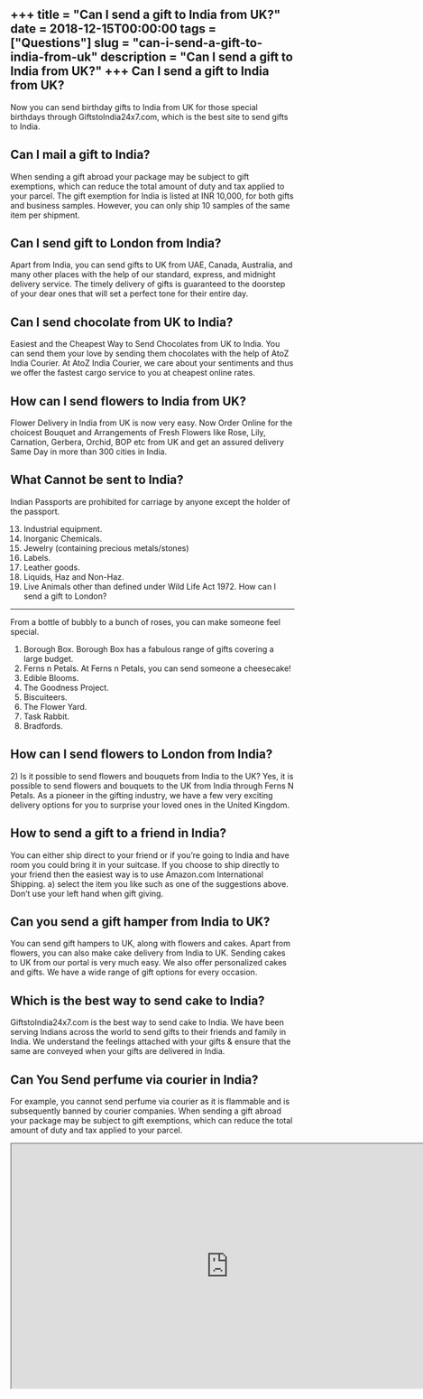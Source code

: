 +++
title = "Can I send a gift to India from UK?"
date = 2018-12-15T00:00:00
tags = ["Questions"]
slug = "can-i-send-a-gift-to-india-from-uk"
description = "Can I send a gift to India from UK?"
+++
Can I send a gift to India from UK?
-----------------------------------

Now you can send birthday gifts to India from UK for those special birthdays through GiftstoIndia24x7.com, which is the best site to send gifts to India.

Can I mail a gift to India?
---------------------------

When sending a gift abroad your package may be subject to gift exemptions, which can reduce the total amount of duty and tax applied to your parcel. The gift exemption for India is listed at INR 10,000, for both gifts and business samples. However, you can only ship 10 samples of the same item per shipment.

Can I send gift to London from India?
-------------------------------------

Apart from India, you can send gifts to UK from UAE, Canada, Australia, and many other places with the help of our standard, express, and midnight delivery service. The timely delivery of gifts is guaranteed to the doorstep of your dear ones that will set a perfect tone for their entire day.

Can I send chocolate from UK to India?
--------------------------------------

Easiest and the Cheapest Way to Send Chocolates from UK to India. You can send them your love by sending them chocolates with the help of AtoZ India Courier. At AtoZ India Courier, we care about your sentiments and thus we offer the fastest cargo service to you at cheapest online rates.

How can I send flowers to India from UK?
----------------------------------------

Flower Delivery in India from UK is now very easy. Now Order Online for the choicest Bouquet and Arrangements of Fresh Flowers like Rose, Lily, Carnation, Gerbera, Orchid, BOP etc from UK and get an assured delivery Same Day in more than 300 cities in India.

What Cannot be sent to India?
-----------------------------

Indian Passports are prohibited for carriage by anyone except the holder of the passport.

13. Industrial equipment.
14. Inorganic Chemicals.
15. Jewelry (containing precious metals/stones)
16. Labels.
17. Leather goods.
18. Liquids, Haz and Non-Haz.
19. Live Animals other than defined under Wild Life Act 1972.
How can I send a gift to London?
--------------------------------

From a bottle of bubbly to a bunch of roses, you can make someone feel special.

1. Borough Box. Borough Box has a fabulous range of gifts covering a large budget.
2. Ferns n Petals. At Ferns n Petals, you can send someone a cheesecake!
3. Edible Blooms.
4. The Goodness Project.
5. Biscuiteers.
6. The Flower Yard.
7. Task Rabbit.
8. Bradfords.

How can I send flowers to London from India?
--------------------------------------------

2\) Is it possible to send flowers and bouquets from India to the UK? Yes, it is possible to send flowers and bouquets to the UK from India through Ferns N Petals. As a pioneer in the gifting industry, we have a few very exciting delivery options for you to surprise your loved ones in the United Kingdom.

How to send a gift to a friend in India?
----------------------------------------

You can either ship direct to your friend or if you’re going to India and have room you could bring it in your suitcase. If you choose to ship directly to your friend then the easiest way is to use Amazon.com International Shipping. a) select the item you like such as one of the suggestions above. Don’t use your left hand when gift giving.

Can you send a gift hamper from India to UK?
--------------------------------------------

You can send gift hampers to UK, along with flowers and cakes. Apart from flowers, you can also make cake delivery from India to UK. Sending cakes to UK from our portal is very much easy. We also offer personalized cakes and gifts. We have a wide range of gift options for every occasion.

Which is the best way to send cake to India?
--------------------------------------------

GiftstoIndia24x7.com is the best way to send cake to India. We have been serving Indians across the world to send gifts to their friends and family in India. We understand the feelings attached with your gifts &amp; ensure that the same are conveyed when your gifts are delivered in India.

Can You Send perfume via courier in India?
------------------------------------------

For example, you cannot send perfume via courier as it is flammable and is subsequently banned by courier companies. When sending a gift abroad your package may be subject to gift exemptions, which can reduce the total amount of duty and tax applied to your parcel.

<iframe allow="accelerometer; autoplay; clipboard-write; encrypted-media; gyroscope; picture-in-picture" allowfullscreen="" class="__youtube_prefs__  epyt-is-override  no-lazyload" data-no-lazy="1" data-origheight="433" data-origwidth="770" data-skipgform_ajax_framebjll="" height="433" id="_ytid_17632" loading="lazy" src="https://www.youtube.com/embed/ltJseoJ5FjQ?enablejsapi=1&autoplay=0&cc_load_policy=0&cc_lang_pref=&iv_load_policy=1&loop=0&modestbranding=0&rel=1&fs=1&playsinline=0&autohide=2&theme=dark&color=red&controls=1&" title="YouTube player" width="770"></iframe>